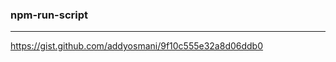### npm-run-script
---
https://gist.github.com/addyosmani/9f10c555e32a8d06ddb0

```
```

```
```

```
```

